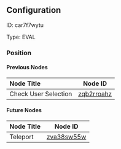 # <nil>
## Configuration
ID:  car7f7wytu

Type: EVAL 








### Position

#### Previous Nodes
| Node Title | Node ID |
| :------------- | ------------ |
| Check User Selection  | [zqb2rroahz](./zqb2rroahz.md) | 
 
 #### Future Nodes
| Node Title | Node ID |
| :------------- | ------------ |
| Teleport |[zva38sw55w](./zva38sw55w.md) | 